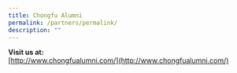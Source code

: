 ```yaml
---
title: Chongfu Alumni
permalink: /partners/permalink/
description: ""
---
```

**Visit us at:**<br>[http://www.chongfualumni.com/](http://www.chongfualumni.com/)